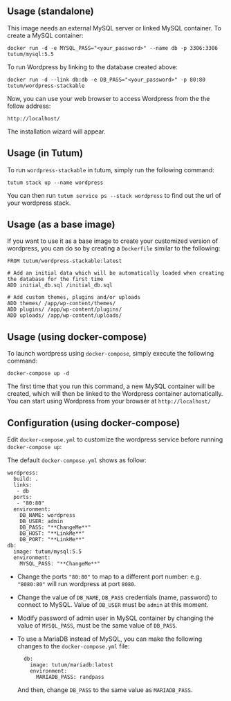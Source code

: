 Usage (standalone)
------------------

This image needs an external MySQL server or linked MySQL container. To create a MySQL container:

    docker run -d -e MYSQL_PASS="<your_password>" --name db -p 3306:3306 tutum/mysql:5.5

To run Wordpress by linking to the database created above:

    docker run -d --link db:db -e DB_PASS="<your_password>" -p 80:80 tutum/wordpress-stackable

Now, you can use your web browser to access Wordpress from the the follow address:

    http://localhost/

The installation wizard will appear.

Usage (in Tutum)
----------------
To run `wordpress-stackable` in tutum, simply run the following command:

    tutum stack up --name wordpress

You can then run `tutum service ps --stack wordpress` to find out the url of your wordpress stack.

Usage (as a base image)
-----------------------

If you want to use it as a base image to create your customized version of wordpress, you can do so by creating a `Dockerfile` similar to the following:

    FROM tutum/wordpress-stackable:latest

    # Add an initial data which will be automatically loaded when creating the database for the first time
    ADD initial_db.sql /initial_db.sql

    # Add custom themes, plugins and/or uploads
    ADD themes/ /app/wp-content/themes/
    ADD plugins/ /app/wp-content/plugins/
    ADD uploads/ /app/wp-content/uploads/


Usage (using docker-compose)
-----------------

To launch wordpress using `docker-compose`, simply execute the following command:

    docker-compose up -d

The first time that you run this command, a new MySQL container will be created, which will then be linked to the Wordpress container automatically. You can start using Wordpress from your browser at `http://localhost/`


Configuration (using docker-compose)
-------------------------

Edit `docker-compose.yml` to customize the wordpress service before running `docker-compose up`:

The default `docker-compose.yml` shows as follow:

    wordpress:
      build: .
      links:
       - db
      ports:
       - "80:80"
      environment:
        DB_NAME: wordpress
        DB_USER: admin
        DB_PASS: "**ChangeMe**"
        DB_HOST: "**LinkMe**"
        DB_PORT: "**LinkMe**"
    db:
      image: tutum/mysql:5.5
      environment:
        MYSQL_PASS: "**ChangeMe**"

- Change the ports `"80:80"` to map to a different port number: e.g. `"8080:80"` will run wordpress at port `8080`.

- Change the value of `DB_NAME`, `DB_PASS` credentials (name, password) to connect to MySQL. Value of `DB_USER` must be `admin` at this moment.

- Modify password of admin user in MySQL container by changing the value of `MYSQL_PASS`, must be the same value of `DB_PASS`.

- To use a MariaDB instead of MySQL, you can make the following changes to the `docker-compose.yml` file:

        db:
          image: tutum/mariadb:latest
          environment:
            MARIADB_PASS: randpass

    And then, change `DB_PASS` to the same value as `MARIADB_PASS`.
